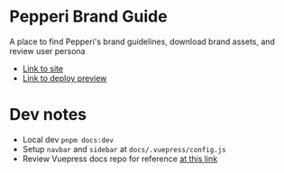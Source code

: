 # Pepperi Brand Guide

A place to find Pepperi's brand guidelines, download brand assets, and review user persona

- [Link to site](https://pepperi-brand-guide.netlify.app/)
- [Link to deploy preview](https://deploy-preview-1--pepperi-brand-guide.netlify.app/)

# Dev notes
- Local dev `pnpm docs:dev`
- Setup `navbar` and `sidebar` at `docs/.vuepress/config.js`
- Review Vuepress docs repo for reference [at this link](https://github.com/vuepress/docs/tree/main/docs)